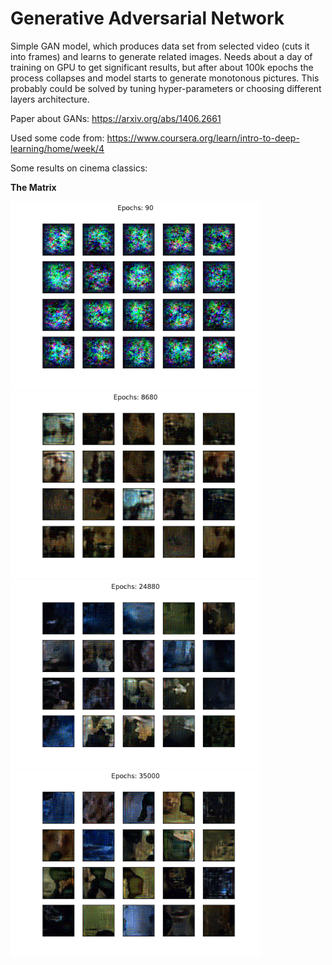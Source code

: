 # Generative Adversarial Network

Simple GAN model, which produces data set from selected video (cuts it into frames) and learns to generate related images.
Needs about a day of training on GPU to get significant results, but after about 100k epochs the process collapses and model starts to generate monotonous pictures. This probably could be solved by tuning hyper-parameters or choosing different layers architecture.

Paper about GANs: https://arxiv.org/abs/1406.2661

Used some code from: https://www.coursera.org/learn/intro-to-deep-learning/home/week/4

Some results on cinema classics: 

**The Matrix**

<img src="/images/matrix_1.png" height="300"/><img src="/images/matrix_2.png" height="300"/><img src="/images/matrix_3.png" height="300"/><img src="/images/matrix_4.png" height="300"/>



